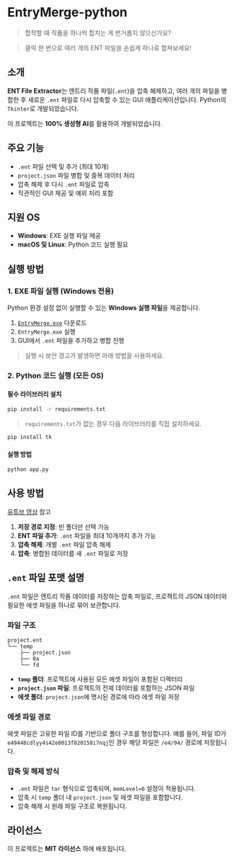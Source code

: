 # EntryMerge-python

>합작할 때 작품을 하나씩 합치는 게 번거롭지 않으신가요?

>클릭 한 번으로 여러 개의 ENT 파일을 손쉽게 하나로 합쳐보세요!

## 소개

**ENT File Extractor**는 엔트리 작품 파일(`.ent`)을 압축 해제하고, 여러 개의 파일을 병합한 후 새로운 `.ent` 파일로 다시 압축할 수 있는 GUI 애플리케이션입니다. Python의 `Tkinter`로 개발되었습니다.

이 프로젝트는 **100% 생성형 AI**를 활용하여 개발되었습니다.

## 주요 기능

- `.ent` 파일 선택 및 추가 (최대 10개)
- `project.json` 파일 병합 및 중복 데이터 처리
- 압축 해제 후 다시 `.ent` 파일로 압축
- 직관적인 GUI 제공 및 예외 처리 포함

## 지원 OS

- **Windows**: EXE 실행 파일 제공
- **macOS 및 Linux**: Python 코드 실행 필요

## 실행 방법

### 1. EXE 파일 실행 (Windows 전용)

Python 환경 설정 없이 실행할 수 있는 **Windows 실행 파일**을 제공합니다.

1. [`EntryMerge.exe`](https://github.com/205sla/EntryMerge-python/tree/main/dist) 다운로드
2. `EntryMerge.exe` 실행
3. GUI에서 `.ent` 파일을 추가하고 병합 진행

> 실행 시 보안 경고가 발생하면 아래 방법을 사용하세요.

### 2. Python 코드 실행 (모든 OS)

#### 필수 라이브러리 설치

```bash
pip install -r requirements.txt
```

> `requirements.txt`가 없는 경우 다음 라이브러리를 직접 설치하세요.

```bash
pip install tk
```

#### 실행 방법

```bash
python app.py
```

## 사용 방법

[유튜브 영상](https://youtu.be/zwtdWe110rs) 참고

1. **저장 경로 지정**: 빈 폴더만 선택 가능
2. **ENT 파일 추가**: `.ent` 파일을 최대 10개까지 추가 가능
3. **압축 해제**: 개별 `.ent` 파일 압축 해제
4. **압축**: 병합된 데이터를 새 `.ent` 파일로 저장

## `.ent` 파일 포맷 설명

`.ent` 파일은 엔트리 작품 데이터를 저장하는 압축 파일로, 프로젝트의 JSON 데이터와 필요한 에셋 파일을 하나로 묶어 보관합니다.

### **파일 구조**

```
project.ent
└── temp
    ├── project.json
    ├── 0a
    └── fd
```

- **`temp` 폴더**: 프로젝트에 사용된 모든 에셋 파일이 포함된 디렉터리
- **`project.json` 파일**: 프로젝트의 전체 데이터를 포함하는 JSON 파일
- **에셋 폴더**: `project.json`에 명시된 경로에 따라 에셋 파일 저장

### **에셋 파일 경로**

에셋 파일은 고유한 파일 ID를 기반으로 폴더 구조를 형성합니다.
예를 들어, 파일 ID가 `e49448cdlyy4s42e0013f820158i7nqj`인 경우 해당 파일은 `/e4/94/` 경로에 저장됩니다.

### **압축 및 해제 방식**

- `.ent` 파일은 `tar` 형식으로 압축되며, `memLevel=6` 설정이 적용됩니다.
- 압축 시 `temp` 폴더 내 `project.json` 및 에셋 파일을 포함합니다.
- 압축 해제 시 원래 파일 구조로 복원됩니다.

## 라이선스

이 프로젝트는 **MIT 라이선스** 하에 배포됩니다.

